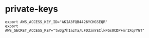 # private-keys

```
export AWS_ACCESS_KEY_ID="AKIA3FQB4426YCHGSEQR"
export AWS_SECRET_ACCESS_KEY="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"
```
